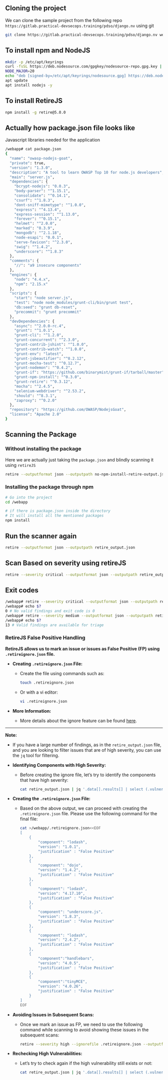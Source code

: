 ## Cloning the project 

We can clone the sample project from the following repo `https://gitlab.practical-devsecops.training/pdso/django.nv` using git

```bash
git clone https://gitlab.practical-devsecops.training/pdso/django.nv webapp
```

## To install npm and NodeJS 

```bash
mkdir -p /etc/apt/keyrings
curl -fsSL https://deb.nodesource.com/gpgkey/nodesource-repo.gpg.key | gpg --dearmor -o /etc/apt/keyrings/nodesource.gpg
NODE_MAJOR=20
echo "deb [signed-by=/etc/apt/keyrings/nodesource.gpg] https://deb.nodesource.com/node_$NODE_MAJOR.x nodistro main" | tee /etc/apt/sources.list.d/nodesource.list
apt update
apt install nodejs -y
```

## To install RetireJS 

```bash
npm install -g retire@5.0.0
```

## Actually how package.json file looks like 

Javascript libraries needed for the application 

```bash 
/webapp# cat package.json
{
  "name": "owasp-nodejs-goat",
  "private": true,
  "version": "1.3.0",
  "description": "A tool to learn OWASP Top 10 for node.js developers",
  "main": "server.js",
  "dependencies": {
    "bcrypt-nodejs": "0.0.3",
    "body-parser": "^1.15.1",
    "consolidate": "^0.14.1",
    "csurf": "^1.8.3",
    "dont-sniff-mimetype": "^1.0.0",
    "express": "^4.13.4",
    "express-session": "^1.13.0",
    "forever": "^0.15.1",
    "helmet": "^2.0.0",
    "marked": "0.3.9",
    "mongodb": "^2.1.18",
    "node-esapi": "0.0.1",
    "serve-favicon": "^2.3.0",
    "swig": "^1.4.2",
    "underscore": "^1.8.3"
  },
  "comments": {
    "//": "a9 insecure components"
  },
  "engines": {
    "node": "4.4.x",
    "npm": "2.15.x"
  },
  "scripts": {
    "start": "node server.js",
    "test": "node node_modules/grunt-cli/bin/grunt test",
    "db:seed": "grunt db-reset",
    "precommit": "grunt precommit"
  },
  "devDependencies": {
    "async": "^2.0.0-rc.4",
    "grunt": "^1.0.1",
    "grunt-cli": "^1.2.0",
    "grunt-concurrent": "^2.3.0",
    "grunt-contrib-jshint": "^1.0.0",
    "grunt-contrib-watch": "^1.0.0",
    "grunt-env": "latest",
    "grunt-jsbeautifier": "^0.2.12",
    "grunt-mocha-test": "^0.12.7",
    "grunt-nodemon": "^0.4.2",
    "grunt-if": "https://github.com/binarymist/grunt-if/tarball/master",
    "grunt-npm-install": "^0.3.0",
    "grunt-retire": "^0.3.12",
    "mocha": "^2.4.5",
    "selenium-webdriver": "^2.53.2",
    "should": "^8.3.1",
    "zaproxy": "^0.2.0"
  },
  "repository": "https://github.com/OWASP/NodejsGoat",
  "license": "Apache 2.0"
}
```

## Scanning the Package 

### Without installing the package 

Here we are actually just taking the `package.json` and blindly scanning it using `retireJS` 

```bash
retire --outputformat json --outputpath no-npm-install-retire-output.json
```

### Installing the package through npm 

```bash
# Go into the project 
cd /webapp

# if there is package.json inside the directory
# It will install all the mentioned packages
npm install
```

## Run the scanner again 

```bash
retire --outputformat json --outputpath retire_output.json
```

## Scan Based on severity using retireJS

```bash
retire --severity critical --outputformat json --outputpath retire_output.json
```

## Exit codes 

```bash
/webapp# retire --severity critical --outputformat json --outputpath retire_output.json
/webapp# echo $?
0 # No valid findings and exit code is 0
/webapp# retire --severity medium --outputformat json --outputpath retire_output.json
/webapp# echo $?
13 # Valid findings are available for triage 
```

### RetireJS False Positive Handling

**RetireJS allows us to mark an issue or issues as False Positive (FP) using `.retireignore.json` file.**

- **Creating `.retireignore.json` File:**
  - Create the file using commands such as:
    ```bash
    touch .retireignore.json
    ```
  - Or with a vi editor:
    ```bash
    vi .retireignore.json
    ```

- **More Information:**
  - More details about the ignore feature can be found [here](https://retirejs.github.io/retire.js/).

---

**Note:**

- If you have a large number of findings, as in the `retire_output.json` file, and you are looking to filter issues that are of high severity, you can use the `jq` tool for filtering.
  
- **Identifying Components with High Severity:**
  - Before creating the ignore file, let’s try to identify the components that have high severity:
    ```bash
    cat retire_output.json | jq '.data[].results[] | select (.vulnerabilities[]?.severity=="high") | .component,.version'
    ```

- **Creating the `.retireignore.json` File:**
  - Based on the above output, we can proceed with creating the `.retireignore.json` file. Please use the following command for the final file:
    ```bash
    cat >/webapp/.retireignore.json<<EOF
    [
        {
            "component": "lodash",
            "version": "1.0.1",
            "justification" : "False Positive"
        },
        {
            "component": "dojo",
            "version": "1.4.2",
            "justification" : "False Positive"
        },
        {
            "component": "lodash",
            "version": "4.17.10",
            "justification" : "False Positive"
        },
        {
            "component": "underscore.js",
            "version": "1.8.3",
            "justification" : "False Positive"
        },
        {
            "component": "lodash",
            "version": "2.4.2",
            "justification" : "False Positive"
        },
        {
            "component":"handlebars",
            "version": "4.0.5",
            "justification" : "False Positive"
        },
        {
            "component":"tinyMCE",
            "version": "4.0.26",
            "justification" : "False Positive"
        }
    ]
    EOF
    ```

- **Avoiding Issues in Subsequent Scans:**
  - Once we mark an issue as FP, we need to use the following command while scanning to avoid showing these issues in the subsequent scans:
    ```bash
    retire --severity high --ignorefile .retireignore.json --outputformat json --outputpath retire_output.json
    ```

- **Rechecking High Vulnerabilities:**
  - Let’s try to check again if the high vulnerability still exists or not:
    ```bash
    cat retire_output.json | jq '.data[].results[] | select (.vulnerabilities[]?.severity=="high") | .component,.version'
    ```